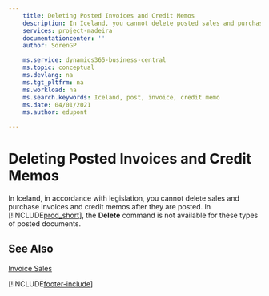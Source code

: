 ```yaml
---
    title: Deleting Posted Invoices and Credit Memos
    description: In Iceland, you cannot delete posted sales and purchase invoices and credit memos.
    services: project-madeira 
    documentationcenter: ''
    author: SorenGP

    ms.service: dynamics365-business-central
    ms.topic: conceptual
    ms.devlang: na
    ms.tgt_pltfrm: na
    ms.workload: na
    ms.search.keywords: Iceland, post, invoice, credit memo
    ms.date: 04/01/2021
    ms.author: edupont

---
```

# Deleting Posted Invoices and Credit Memos
In Iceland, in accordance with legislation, you cannot delete sales and purchase invoices and credit memos after they are posted. In [!INCLUDE[prod_short](../../includes/prod_short.md)], the **Delete** command is not available for these types of posted documents.

## See Also  
[Invoice Sales](../../sales-how-invoice-sales.md)


[!INCLUDE[footer-include](../../includes/footer-banner.md)]